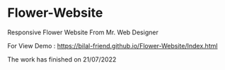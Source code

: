 # Flower-Website
Responsive Flower Website From Mr. Web Designer

 For View Demo : https://bilal-friend.github.io/Flower-Website/Index.html 
 
 The work has finished on 21/07/2022

